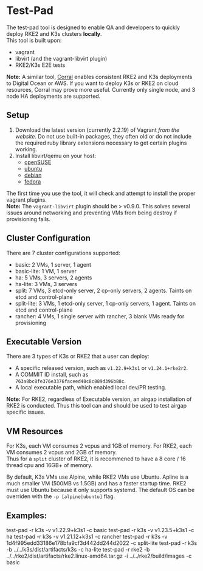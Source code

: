 # Test-Pad
The test-pad tool is designed to enable QA and developers to quickly deploy RKE2 and K3s clusters **locally**.  
This tool is built upon:
- vagrant
- libvirt (and the vagrant-libvirt plugin)
- RKE2/K3s E2E tests

**Note:** A similar tool, [Corral](https://github.com/rancherlabs/corral) enables consistent RKE2 and K3s deployments to Digital Ocean or AWS. If you want to deploy K3s or RKE2 on cloud resources, Corral may prove more useful. Currently only single node, and 3 node HA deployments are supported.

## Setup 
1) Download the latest version (currently 2.2.19) of Vagrant *from the website*. Do not use built-in packages, they often old or do not include the required ruby library extensions necessary to get certain plugins working.
2) Install libvirt/qemu on your host:  
    - [openSUSE](https://documentation.suse.com/sles/15-SP1/html/SLES-all/cha-vt-installation.html)
    - [ubuntu](https://ubuntu.com/server/docs/virtualization-libvirt)
    - [debian](https://wiki.debian.org/KVM#Installation)
    - [fedora](https://developer.fedoraproject.org/tools/virtualization/installing-libvirt-and-virt-install-on-fedora-linux.html)

The first time you use the tool, it will check and attempt to install the proper vagrant plugins.  
**Note:** The `vagrant-libvirt` plugin should be > v0.9.0. This solves several issues around networking and preventing VMs from being destroy if provisioning fails.

## Cluster Configuration
There are 7 cluster configurations supported:
- basic:        2 VMs, 1 server, 1 agent
- basic-lite:   1 VM,  1 server
- ha:           5 VMs, 3 servers, 2 agents
- ha-lite:      3 VMs, 3 servers
- split:        7 VMs, 3 etcd-only server, 2 cp-only servers, 2 agents. Taints on etcd and control-plane
- split-lite:   3 VMs, 1 etcd-only server, 1 cp-only servers, 1 agent. Taints on etcd and control-plane
- rancher:      4 VMs, 1 single server with rancher, 3 blank VMs ready for provisioning

## Executable Version
There are 3 types of K3s or RKE2 that a user can deploy:
- A specific released version, such as `v1.22.9+k3s1` or `v1.24.1+rke2r2`.
- A COMMIT ID install, such as `763a8bc8fe376e3376faceed48c8c889d396b88c`.
- A local executable path, which enabled local dev/PR testing.

**Note:** For RKE2, regardless of Executable version, an airgap installation of RKE2 is conducted. Thus this 
tool can and should be used to test airgap specific issues. 

## VM Resources 
For K3s, each VM consumes 2 vcpus and 1GB of memory. For RKE2, each VM consumes 2 vcpus and 2GB of memory.  
Thus for a `split` cluster of RKE2, it is recommened to have a 8 core / 16 thread cpu and 16GB+ of memory.

By default, K3s VMs use Alpine, while RKE2 VMs use Ubuntu. Apline is a much smaller VM (500MB vs 1.5GB) and 
has a faster startup time. RKE2 must use Ubuntu because it only supports systemd. The default OS can be overriden
with the `-p [alpine|ubuntu]` flag.

## Examples:
test-pad -r k3s -v v1.22.9+k3s1 -c basic 
test-pad -r k3s -v v1.23.5+k3s1 -c ha
test-pad -r k3s -v v1.21.12+k3s1 -c rancher 
test-pad -r k3s -v 1d4f995edd33186e178bfa9cf3d442dd244d2022 -c split-lite
test-pad -r k3s -b ../../k3s/dist/artifacts/k3s -c ha-lite 
test-pad -r rke2 -b ../../rke2/dist/artifacts/rke2.linux-amd64.tar.gz -i ../../rke2/build/images -c basic
